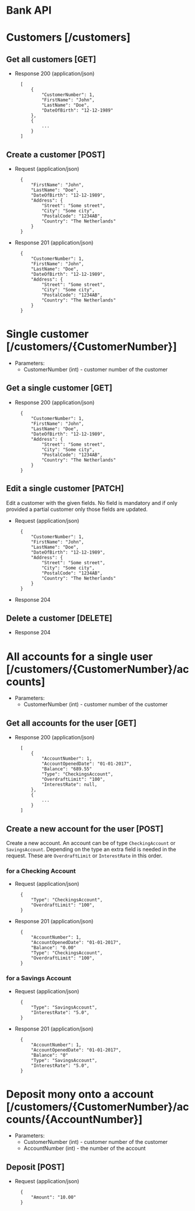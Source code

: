 # Bank API

# Customers [/customers]

## Get all customers [GET]

* Response 200 (application/json)

        [
            {
                "CustomerNumber": 1,
                "FirstName": "John",
                "LastName": "Doe",
                "DateOfBirth": "12-12-1989"
            },
            {
                ...
            }
        ]

## Create a customer [POST]

* Request (application/json)

        {
            "FirstName": "John",
            "LastName": "Doe",
            "DateOfBirth": "12-12-1989",
            "Address": {
                "Street": "Some street",
                "City": "Some city",
                "PostalCode": "1234AB",
                "Country": "The Netherlands"
            }
        }

* Response 201 (application/json)

        {
            "CustomerNumber": 1,
            "FirstName": "John",
            "LastName": "Doe",
            "DateOfBirth": "12-12-1989",
            "Address": {
                "Street": "Some street",
                "City": "Some city",
                "PostalCode": "1234AB",
                "Country": "The Netherlands"
            }
        }

# Single customer [/customers/{CustomerNumber}]

* Parameters:
    * CustomerNumber (int) - customer number of the customer

## Get a single customer [GET]

* Response 200 (application/json)

        {
            "CustomerNumber": 1,
            "FirstName": "John",
            "LastName": "Doe",
            "DateOfBirth": "12-12-1989",
            "Address": {
                "Street": "Some street",
                "City": "Some city",
                "PostalCode": "1234AB",
                "Country": "The Netherlands"
            }
        }

## Edit a single customer [PATCH]
Edit a customer with the given fields. No field is mandatory and if only provided a partial customer only those fields are updated.

* Request (application/json)

        {
            "CustomerNumber": 1,
            "FirstName": "John",
            "LastName": "Doe",
            "DateOfBirth": "12-12-1989",
            "Address": {
                "Street": "Some street",
                "City": "Some city",
                "PostalCode": "1234AB",
                "Country": "The Netherlands"
            }
        }

* Response 204

## Delete a customer [DELETE]

* Response 204

# All accounts for a single user [/customers/{CustomerNumber}/accounts]

* Parameters:
    * CustomerNumber (int) - customer number of the customer

## Get all accounts for the user [GET]

* Response 200 (application/json)

        [
            {
                "AccountNumber": 1,
                "AccountOpenedDate": "01-01-2017",
                "Balance": "689.55"
                "Type": "CheckingsAccount",
                "OverdraftLimit": "100",
                "InterestRate": null,
            },
            {
                ...
            }
        ]

## Create a new account for the user [POST]
Create a new account. An account can be of type `CheckingAccount` or `SavingsAccount`. Depending on the type an extra field is needed in the request. These are `OverdraftLimit` or `InterestRate` in this order.

### for a Checking Account

* Request (application/json)

        {
            "Type": "CheckingsAccount",
            "OverdraftLimit": "100",
        }

* Response 201 (application/json)

        {
            "AccountNumber": 1,
            "AccountOpenedDate": "01-01-2017",
            "Balance": "0.00"
            "Type": "CheckingsAccount",
            "OverdraftLimit": "100",
        }

### for a Savings Account

* Request (application/json)

        {
            "Type": "SavingsAccount",
            "InterestRate": "5.0",
        }

* Response 201 (application/json)

        {
            "AccountNumber": 1,
            "AccountOpenedDate": "01-01-2017",
            "Balance": "0"
            "Type": "SavingsAccount",
            "InterestRate": "5.0",
        }

# Deposit mony onto a account [/customers/{CustomerNumber}/accounts/{AccountNumber}]

* Parameters:
    * CustomerNumber (int) - customer number of the customer
    * AccountNumber (int) - the number of the account

## Deposit [POST]

* Request (application/json)

        {
            "Amount": "10.00"
        }
